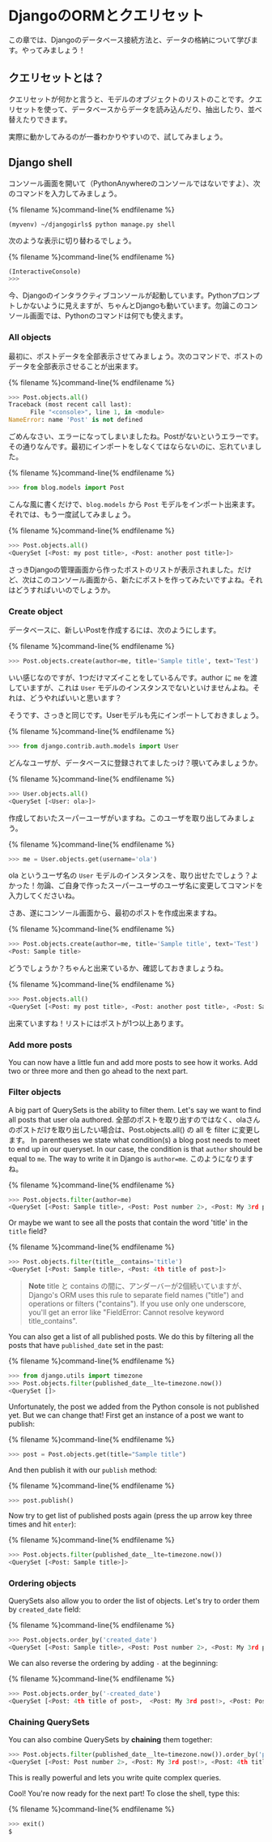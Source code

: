 # DjangoのORMとクエリセット

この章では、Djangoのデータベース接続方法と、データの格納について学びます。やってみましょう！

## クエリセットとは？

クエリセットが何かと言うと、モデルのオブジェクトのリストのことです。クエリセットを使って、データベースからデータを読み込んだり、抽出したり、並べ替えたりできます。

実際に動かしてみるのが一番わかりやすいので、試してみましょう。

## Django shell

コンソール画面を開いて（PythonAnywhereのコンソールではないですよ）、次のコマンドを入力してみましょう。

{% filename %}command-line{% endfilename %}

    (myvenv) ~/djangogirls$ python manage.py shell
    

次のような表示に切り替わるでしょう。

{% filename %}command-line{% endfilename %}

```python
(InteractiveConsole)
>>>
```

今、Djangoのインタラクティブコンソールが起動しています。Pythonプロンプトしかないように見えますが、ちゃんとDjangoも動いています。勿論このコンソール画面では、Pythonのコマンドは何でも使えます。

### All objects

最初に、ポストデータを全部表示させてみましょう。次のコマンドで、ポストのデータを全部表示させることが出来ます。

{% filename %}command-line{% endfilename %}

```python
>>> Post.objects.all()
Traceback (most recent call last):
      File "<console>", line 1, in <module>
NameError: name 'Post' is not defined
```

ごめんなさい、エラーになってしまいましたね。Postがないというエラーです。その通りなんです。最初にインポートをしなくてはならないのに、忘れていました。

{% filename %}command-line{% endfilename %}

```python
>>> from blog.models import Post
```

こんな風に書くだけで、`blog.models` から `Post` モデルをインポート出来ます。それでは、もう一度試してみましょう。

{% filename %}command-line{% endfilename %}

```python
>>> Post.objects.all()
<QuerySet [<Post: my post title>, <Post: another post title>]>
```

さっきDjangoの管理画面から作ったポストのリストが表示されました。だけど、次はこのコンソール画面から、新たにポストを作ってみたいですよね。それはどうすればいいのでしょうか。

### Create object

データベースに、新しいPostを作成するには、次のようにします。

{% filename %}command-line{% endfilename %}

```python
>>> Post.objects.create(author=me, title='Sample title', text='Test')
```

いい感じなのですが、1つだけマズイことをしているんです。author に `me` を渡していますが、これは `User` モデルのインスタンスでないといけませんよね。それは、どうやればいいと思います？

そうです、さっきと同じです。Userモデルも先にインポートしておきましょう。

{% filename %}command-line{% endfilename %}

```python
>>> from django.contrib.auth.models import User
```

どんなユーザが、データベースに登録されてましたっけ？覗いてみましょうか。

{% filename %}command-line{% endfilename %}

```python
>>> User.objects.all()
<QuerySet [<User: ola>]>
```

作成しておいたスーパーユーザがいますね。このユーザを取り出してみましょう。

{% filename %}command-line{% endfilename %}

```python
>>> me = User.objects.get(username='ola')
```

ola というユーザ名の `User` モデルのインスタンスを、取り出せたでしょう？よかった！勿論、ご自身で作ったスーパーユーザのユーザ名に変更してコマンドを入力してくださいね。

さあ、遂にコンソール画面から、最初のポストを作成出来ますね。

{% filename %}command-line{% endfilename %}

```python
>>> Post.objects.create(author=me, title='Sample title', text='Test')
<Post: Sample title>
```

どうでしょうか？ちゃんと出来ているか、確認しておきましょうね。

{% filename %}command-line{% endfilename %}

```python
>>> Post.objects.all()
<QuerySet [<Post: my post title>, <Post: another post title>, <Post: Sample title>]>
```

出来ていますね！リストにはポストが1つ以上あります。

### Add more posts

You can now have a little fun and add more posts to see how it works. Add two or three more and then go ahead to the next part.

### Filter objects

A big part of QuerySets is the ability to filter them. Let's say we want to find all posts that user ola authored. 全部のポストを取り出すのではなく、olaさんのポストだけを取り出したい場合は、Post.objects.all() の all を filter に変更します。 In parentheses we state what condition(s) a blog post needs to meet to end up in our queryset. In our case, the condition is that `author` should be equal to `me`. The way to write it in Django is `author=me`. このようになりますね。

{% filename %}command-line{% endfilename %}

```python
>>> Post.objects.filter(author=me)
<QuerySet [<Post: Sample title>, <Post: Post number 2>, <Post: My 3rd post!>, <Post: 4th title of post>]>
```

Or maybe we want to see all the posts that contain the word 'title' in the `title` field?

{% filename %}command-line{% endfilename %}

```python
>>> Post.objects.filter(title__contains='title')
<QuerySet [<Post: Sample title>, <Post: 4th title of post>]>
```

> **Note** title と contains の間に、アンダーバーが2個続いていますが、 Django's ORM uses this rule to separate field names ("title") and operations or filters ("contains"). If you use only one underscore, you'll get an error like "FieldError: Cannot resolve keyword title_contains".

You can also get a list of all published posts. We do this by filtering all the posts that have `published_date` set in the past:

{% filename %}command-line{% endfilename %}

```python
>>> from django.utils import timezone
>>> Post.objects.filter(published_date__lte=timezone.now())
<QuerySet []>
```

Unfortunately, the post we added from the Python console is not published yet. But we can change that! First get an instance of a post we want to publish:

{% filename %}command-line{% endfilename %}

```python
>>> post = Post.objects.get(title="Sample title")
```

And then publish it with our `publish` method:

{% filename %}command-line{% endfilename %}

```python
>>> post.publish()
```

Now try to get list of published posts again (press the up arrow key three times and hit `enter`):

{% filename %}command-line{% endfilename %}

```python
>>> Post.objects.filter(published_date__lte=timezone.now())
<QuerySet [<Post: Sample title>]>
```

### Ordering objects

QuerySets also allow you to order the list of objects. Let's try to order them by `created_date` field:

{% filename %}command-line{% endfilename %}

```python
>>> Post.objects.order_by('created_date')
<QuerySet [<Post: Sample title>, <Post: Post number 2>, <Post: My 3rd post!>, <Post: 4th title of post>]>
```

We can also reverse the ordering by adding `-` at the beginning:

{% filename %}command-line{% endfilename %}

```python
>>> Post.objects.order_by('-created_date')
<QuerySet [<Post: 4th title of post>,  <Post: My 3rd post!>, <Post: Post number 2>, <Post: Sample title>]>
```

### Chaining QuerySets

You can also combine QuerySets by **chaining** them together:

```python
>>> Post.objects.filter(published_date__lte=timezone.now()).order_by('published_date')
<QuerySet [<Post: Post number 2>, <Post: My 3rd post!>, <Post: 4th title of post>, <Post: Sample title>]>
```

This is really powerful and lets you write quite complex queries.

Cool! You're now ready for the next part! To close the shell, type this:

{% filename %}command-line{% endfilename %}

```python
>>> exit()
$
```